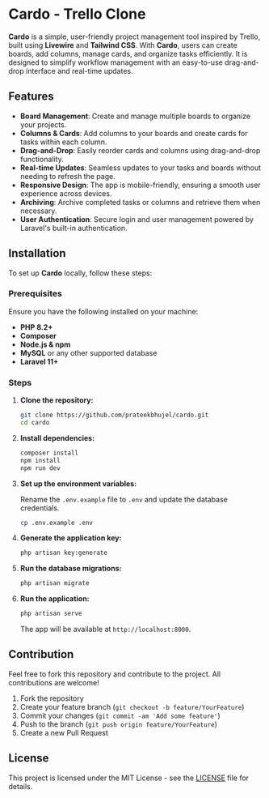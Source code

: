 # Cardo - Trello Clone

**Cardo** is a simple, user-friendly project management tool inspired by Trello, built using **Livewire** and **Tailwind CSS**. With **Cardo**, users can create boards, add columns, manage cards, and organize tasks efficiently. It is designed to simplify workflow management with an easy-to-use drag-and-drop interface and real-time updates.

## Features

- **Board Management**: Create and manage multiple boards to organize your projects.
- **Columns & Cards**: Add columns to your boards and create cards for tasks within each column.
- **Drag-and-Drop**: Easily reorder cards and columns using drag-and-drop functionality.
- **Real-time Updates**: Seamless updates to your tasks and boards without needing to refresh the page.
- **Responsive Design**: The app is mobile-friendly, ensuring a smooth user experience across devices.
- **Archiving**: Archive completed tasks or columns and retrieve them when necessary.
- **User Authentication**: Secure login and user management powered by Laravel's built-in authentication.

## Installation

To set up **Cardo** locally, follow these steps:

### Prerequisites

Ensure you have the following installed on your machine:

- **PHP 8.2+**
- **Composer**
- **Node.js & npm**
- **MySQL** or any other supported database
- **Laravel 11+**

### Steps

1. **Clone the repository:**

   ```bash
   git clone https://github.com/prateekbhujel/cardo.git
   cd cardo
   ```

2. **Install dependencies:**

   ```bash
   composer install
   npm install
   npm run dev
   ```

3. **Set up the environment variables:**

   Rename the `.env.example` file to `.env` and update the database credentials.

   ```bash
   cp .env.example .env
   ```

4. **Generate the application key:**

   ```bash
   php artisan key:generate
   ```

5. **Run the database migrations:**

   ```bash
   php artisan migrate
   ```

6. **Run the application:**

   ```bash
   php artisan serve
   ```

   The app will be available at `http://localhost:8000`.

## Contribution

Feel free to fork this repository and contribute to the project. All contributions are welcome!

1. Fork the repository
2. Create your feature branch (`git checkout -b feature/YourFeature`)
3. Commit your changes (`git commit -am 'Add some feature'`)
4. Push to the branch (`git push origin feature/YourFeature`)
5. Create a new Pull Request

## License

This project is licensed under the MIT License - see the [LICENSE](LICENSE) file for details.